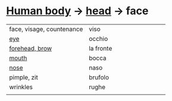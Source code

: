 # [Human body](human-body.html) -> [head](human-body-head.html) -> face 

<table>
<tr>
<td width="50%">face, visage, countenance</td>
<td>viso</td>
</tr>
<tr>
<td width="50%"><a href="human-body-eye.html">eye</a></td>
<td>occhio</td>
</tr>
<tr>
<td width="50%"><a href="human-body-brow.html">forehead, brow</a></td>
<td>la fronte</td>
</tr>
<tr>
<td width="50%"><a href="human-body-mouth.html">mouth</a></td>
<td>bocca</td>
</tr>
<tr>
<td width="50%"><a href="human-body-nose.html">nose</a></td>
<td>naso</td>
</tr>
<tr>
<td width="50%">pimple, zit</td>
<td>brufolo</td>
</tr>
<tr>
<td width="50%">wrinkles</td>
<td>rughe</td>
</tr>
<tr>
<td width="50%"></td>
<td></td>
</tr>
</table>
